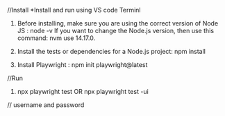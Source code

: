 //Install 
*Install and run using VS code Terminl 

1. Before installing, make sure you are using the correct version of Node JS : node -v 
If you want to change the Node.js version, then use this command: nvm use 14.17.0.

2. Install the tests or dependencies for a Node.js project: npm install

3. Install Playwright : npm init playwright@latest

//Run
1. npx playwright test OR npx playwright test -ui 

// username and password 

